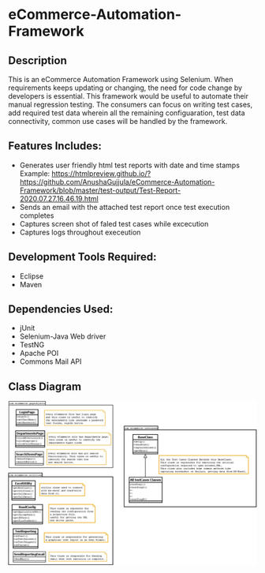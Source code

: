 # eCommerce-Automation-Framework

## Description ##
This is an eCommerce Automation Framework using Selenium. When requirements keeps updating or changing, the need for code change by developers is essential. 
This framework would be useful to automate their manual regression testing. The consumers can focus on writing test cases, add required test data wherein all the remaining configuaration, test data connectivity, common use cases will be handled by the framework.

## Features Includes: ##
* Generates user friendly html test reports with date and time stamps
  Example: https://htmlpreview.github.io/?https://github.com/AnushaGujjula/eCommerce-Automation-Framework/blob/master/test-output/Test-Report-2020.07.27.16.46.19.html
* Sends an email with the attached test report once test execution completes
* Captures screen shot of faled test cases while excecution
* Captures logs throughout execeution

## Development Tools Required: ##
* Eclipse
* Maven

## Dependencies Used: ##
* jUnit
* Selenium-Java Web driver 
* TestNG
* Apache POI
* Commons Mail API

## Class Diagram ##
![Alt text](https://github.com/AnushaGujjula/eCommerce-Automation-Framework/blob/master/Class%20Diagram/eCommerceClassDiagram.jpeg)
